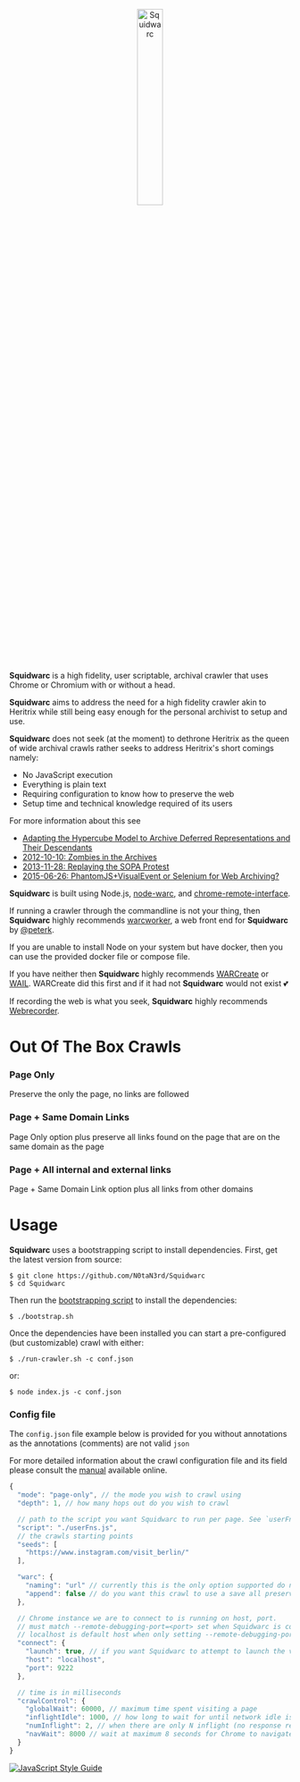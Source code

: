 <p align="center">
<img alt="Squidwarc" src="https://github.com/N0taN3rd/Squidwarc/blob/master/meta/logo.png?raw=true" width="30%">
</p>

**Squidwarc** is a high fidelity, user scriptable, archival crawler that uses Chrome or Chromium with or without a head.

**Squidwarc** aims to address the need for a high fidelity crawler akin to Heritrix while still being easy enough for the personal archivist to setup and use.

**Squidwarc** does not seek (at the moment) to dethrone Heritrix as the queen of wide archival crawls rather
seeks to address Heritrix's short comings namely:
- No JavaScript execution
- Everything is plain text
- Requiring configuration to know how to preserve the web
- Setup time and technical knowledge required of its users

For more information about this see
- [Adapting the Hypercube Model to Archive Deferred Representations and Their Descendants](https://arxiv.org/abs/1601.05142)
- [2012-10-10: Zombies in the Archives](http://ws-dl.blogspot.com/2012/10/2012-10-10-zombies-in-archives.html)
- [2013-11-28: Replaying the SOPA Protest](http://ws-dl.blogspot.com/2013/11/2013-11-28-replaying-sopa-protest.html)
- [2015-06-26: PhantomJS+VisualEvent or Selenium for Web Archiving?](http://ws-dl.blogspot.com/2015/06/2015-06-26-phantomjsvisualevent-or.html)

**Squidwarc** is built using Node.js, [node-warc](https://github.com/N0taN3rd/node-warc), and [chrome-remote-interface](https://github.com/cyrus-and/chrome-remote-interface).

If running a crawler through the commandline is not your thing, then **Squidwarc** highly recommends [warcworker](https://github.com/peterk/warcworker),
a web front end for **Squidwarc** by [@peterk](https://github.com/peterk).

If you are unable to install Node on your system but have docker, then you can use the provided docker file or compose file.

If you have neither then **Squidwarc** highly recommends [WARCreate](http://warcreate.com/) or [WAIL](https://github.com/N0taN3rd/wail/releases).
WARCreate did this first and if it had not **Squidwarc** would not exist :two_hearts:

If recording the web is what you seek, **Squidwarc** highly recommends [Webrecorder](https://webrecorder.io/).

# Out Of The Box Crawls
### Page Only
Preserve the only the page, no links are followed

### Page + Same Domain Links
Page Only option plus preserve all links found on the page that are on the same domain as the page

### Page + All internal and external links
Page + Same Domain Link option plus all links from other domains

# Usage

**Squidwarc** uses a bootstrapping script to install dependencies. First, get the latest version from source:

```
$ git clone https://github.com/N0taN3rd/Squidwarc
$ cd Squidwarc
```
Then run the [bootstrapping script](https://github.com/N0taN3rd/Squidwarc/blob/master/bootstrap.sh) to install the dependencies:
```
$ ./bootstrap.sh
```

Once the dependencies have been installed you can start a pre-configured (but customizable) crawl with either:

```
$ ./run-crawler.sh -c conf.json
```
or:
```
$ node index.js -c conf.json
```


### Config file
The `config.json` file example below is provided for you without annotations as the annotations (comments) are not valid `json`


For more detailed  information about the crawl configuration file and its field please consult the [manual](https://n0tan3rd.github.io/Squidwarc/) available online.

```js
{
  "mode": "page-only", // the mode you wish to crawl using
  "depth": 1, // how many hops out do you wish to crawl

  // path to the script you want Squidwarc to run per page. See `userFns.js` for more information
  "script": "./userFns.js",
  // the crawls starting points
  "seeds": [
    "https://www.instagram.com/visit_berlin/"
  ],

  "warc": {
    "naming": "url" // currently this is the only option supported do not change.....
    "append": false // do you want this crawl to use a save all preserved data to a single WARC or WARC per page
  },

  // Chrome instance we are to connect to is running on host, port.
  // must match --remote-debugging-port=<port> set when Squidwarc is connecting to an already running instance of  Chrome.
  // localhost is default host when only setting --remote-debugging-port
  "connect": {
    "launch": true, // if you want Squidwarc to attempt to launch the version of Chrome already on your system or not
    "host": "localhost",
    "port": 9222
  },

  // time is in milliseconds
  "crawlControl": {
    "globalWait": 60000, // maximum time spent visiting a page
    "inflightIdle": 1000, // how long to wait for until network idle is determined when there are only `numInflight` (no response recieved) requests
    "numInflight": 2, // when there are only N inflight (no response recieved) requests start network idle count down
    "navWait": 8000 // wait at maximum 8 seconds for Chrome to navigate to a page
  }
}
```


[![JavaScript Style Guide](https://cdn.rawgit.com/feross/standard/master/badge.svg)](https://github.com/feross/standard)
